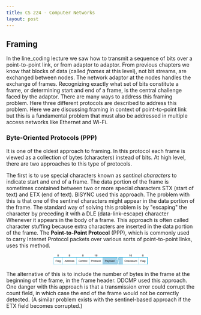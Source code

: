 ```yaml
---
title: CS 224 - Computer Networks
layout: post
---
```


## Framing

In the line_coding lecture we saw how to transmit a sequence of bits over a point-to-point link, or from adaptor to adaptor. From previous chapters we know that blocks of data (called *frames* at this level), not bit streams, are exchanged between nodes. The network adaptor at the nodes handles the exchange of frames. Recognizing exactly what set of bits constitute a frame, or determining start and end of a frame, is the central challenge faced by the adaptor. There are many ways to address this framing problem. Here three different protocols are described to address this problem. Here we are discussing framing in context of point-to-point link but this is a fundamental problem that must also be addressed in multiple access networks like Ethernet and Wi-Fi.  

### Byte-Oriented Protocols (PPP)
It is one of the oldest approach to framing. In this protocol each frame is viewed as a collection of bytes (characters) instead of bits. At high level, there are two approaches to this type of protocols.  

The first is to use special characters known as *sentinel characters* to indicate start and end of a frame. The data portion of the frame is sometimes contained between two or more special characters STX (start of text) and ETX (end of text). BISYNC used this approach. The problem with this is that one of the sentinel characters might appear in the data portion of the frame. The standard way of solving this problem is by "escaping" the character by preceding it with a DLE (data-link-escape) character Whenever it appears in the body of a frame. This approach is often called character stuffing because extra characters are inserted in the data portion of the frame. The **Point-to-Point Protocol** (PPP), which is commonly used to carry Internet Protocol packets over various sorts of point-to-point links, uses this method.  

<div style="text-align: center;">
  <img src="./img/PPP.png" alt="PPP" width="50%">
</div>

The alternative of this is to include the number of bytes in the frame at the beginning of the frame, in the frame header. DDCMP used this approach. One danger with this approach is that a transmission error could corrupt the count field, in which case the end of the frame would not be correctly detected. (A similar problem exists with the sentinel-based approach if the ETX field becomes corrupted.)  
